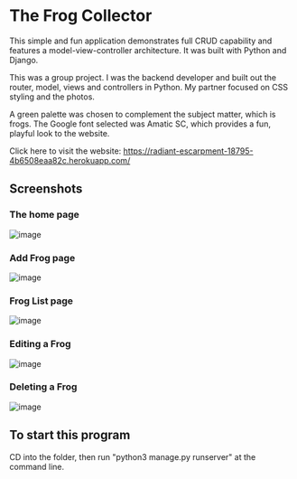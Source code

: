 # The Frog Collector

This simple and fun application demonstrates full CRUD capability and features a model-view-controller architecture. It was built with Python and Django.

This was a group project. I was the backend developer and built out the router, model, views and controllers in Python. My partner focused on CSS styling and the photos.

A green palette was chosen to complement the subject matter, which is frogs. The Google font selected was Amatic SC, which provides a fun, playful look to the website.

Click here to visit the website: https://radiant-escarpment-18795-4b6508eaa82c.herokuapp.com/

## Screenshots

### The home page
![image](https://github.com/drios2023-ga/frog-collector/assets/133999998/16cde83d-fad6-424a-af80-526e834ec6fd)

### Add Frog page
![image](https://github.com/drios2023-ga/frog-collector/assets/133999998/813b9244-0544-4cd2-8d2e-06683b1e3880)

### Frog List page
![image](https://github.com/drios2023-ga/frog-collector/assets/133999998/3d687910-d9a8-4f9f-96ce-bb0c706fabda)

### Editing a Frog
![image](https://github.com/drios2023-ga/frog-collector/assets/133999998/6b816e41-4719-48c7-954b-3decfd3c2007)

### Deleting a Frog
![image](https://github.com/drios2023-ga/frog-collector/assets/133999998/89e91726-55a0-4daf-b2cd-4c26876837bc)

## To start this program
 CD into the folder, then run "python3 manage.py runserver" at the command line.
